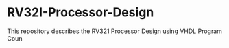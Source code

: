 # RV32I-Processor-Design
This repository describes the RV321 Processor Design using VHDL
Program Coun
